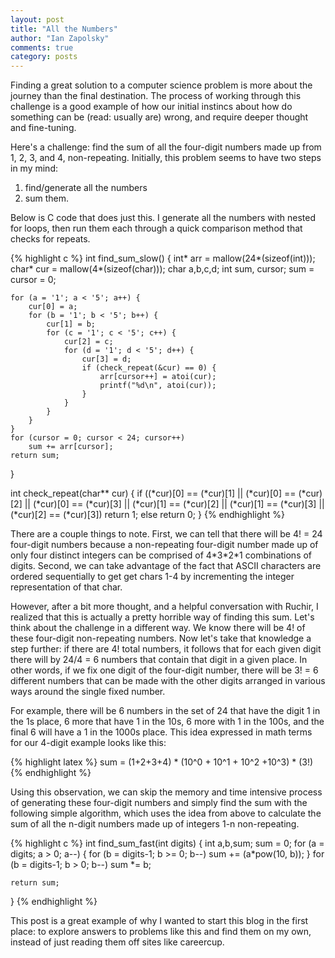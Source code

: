 ```yaml
---
layout: post
title: "All the Numbers"
author: "Ian Zapolsky"
comments: true
category: posts
---
```


Finding a great solution to a computer science problem is more about the journey
than the final destination. The process of working through this challenge is a good
example of how our initial instincs about how do something can be (read: usually
are) wrong, and require deeper thought and fine-tuning.

Here's a challenge: find the sum of all the four-digit numbers made up from 1, 2, 3,
and 4, non-repeating. Initially, this problem seems to have two steps in my mind:

1. find/generate all the numbers
2. sum them.

Below is C code that does just this. I generate all the numbers with nested for
loops, then run them each through a quick comparison method that checks for repeats.

{% highlight c %}
int find_sum_slow() {
	int* arr = mallow(24*(sizeof(int)));
	char* cur = mallow(4*(sizeof(char)));
	char a,b,c,d;
	int sum, cursor;
	sum = cursor = 0;

	for (a = '1'; a < '5'; a++) {
		cur[0] = a;
		for (b = '1'; b < '5'; b++) {
			cur[1] = b;
			for (c = '1'; c < '5'; c++) {
				cur[2] = c;
				for (d = '1'; d < '5'; d++) {
					cur[3] = d;
					if (check_repeat(&cur) == 0) {
						arr[cursor++] = atoi(cur);
						printf("%d\n", atoi(cur));
					}
				}
			}
		}
	}
	for (cursor = 0; cursor < 24; cursor++)
		sum += arr[cursor];
	return sum;
}

int check_repeat(char** cur) {
	if ((*cur)[0] == (*cur)[1] || (*cur)[0] == (*cur)[2] ||
		(*cur)[0] == (*cur)[3] || (*cur)[1] == (*cur)[2] ||
		(*cur)[1] == (*cur)[3] || (*cur)[2] == (*cur)[3])
		return 1;
	else
		return 0;
}
{% endhighlight %}

There are a couple things to note. First, we can tell that there will be 4! = 24 four-digit numbers because a non-repeating four-digit number made up of only four distinct integers can be comprised of 4\*3\*2\*1 combinations of digits. Second, we can take advantage of the fact that ASCII characters are
ordered sequentially to get get chars 1-4 by incrementing the integer representation of that char.

However, after a bit more thought, and a helpful conversation with Ruchir, I realized that this
is actually a pretty horrible way of finding this sum. Let's think about the challenge in a 
different way. We know there will be 4! of these four-digit non-repeating numbers. Now let's
take that knowledge a step further: if there are 4! total numbers, it follows that for each
given digit there will by 24/4 = 6 numbers that contain that digit in a given place. In other
words, if we fix one digit of the four-digit number, there will be 3! = 6 different numbers
that can be made with the other digits arranged in various ways around the single fixed number.

For example, there will be 6 numbers in the set of 24 that have the digit 1 in the 1s place, 
6 more that have 1 in the 10s, 6 more with 1 in the 100s, and the final 6 will have a 1 in 
the 1000s place. This idea expressed in math terms for our 4-digit example looks like this:

{% highlight latex %}
sum = (1+2+3+4) * (10^0 + 10^1 + 10^2 +10^3) * (3!)
{% endhighlight %}

Using this observation, we can skip the memory and time intensive process of generating these
four-digit numbers and simply find the sum with the following simple algorithm, which uses
the idea from above to calculate the sum of all the n-digit numbers made up of integers
1-n non-repeating.

{% highlight c %}
int find_sum_fast(int digits) {
	int a,b,sum;
	sum = 0;
	for (a = digits; a > 0; a--) {
		for (b = digits-1; b >= 0; b--)
			sum += (a*pow(10, b));
	}
	for (b = digits-1; b > 0; b--)
		sum *= b;

	return sum;
}
{% endhighlight %}

This post is a great example of why I wanted to start this blog in the first place: to explore
answers to problems like this and find them on my own, instead of just reading them off
sites like careercup.
